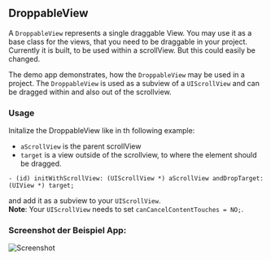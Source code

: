 DroppableView
---------------

A `DroppableView` represents a single draggable View. You may use it as a base class for the views, that you need to be draggable in your project. Currently it is built, to be used within a scrollView. But this could easily be changed.

The demo app demonstrates, how the `DroppableView` may be used in a project.
The `DroppableView` is used as a subview of a `UIScrollView` and can be dragged within and also out of the scrollview.

### Usage

Initalize the DroppableView like in th following example:  

- `aScrollView` is the parent scrollView
- `target` is a view outside of the scrollview, to where the element should be dragged.

`- (id) initWithScrollView: (UIScrollView *) aScrollView andDropTarget: (UIView *) target;`

and add it as a subview to your `UIScrollView`.  
**Note**: Your `UIScrollView` needs to set `canCancelContentTouches = NO;`.

### Screenshot der Beispiel App:

![Screenshot](http://www.bilderload.com/bild/189325/droppableviewIRGWX.png)